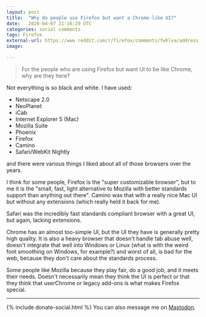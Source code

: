 ```yaml
---
layout: post
title:  "Why do people use Firefox but want a Chrome-like UI?"
date:   2020-04-07 21:16:29 UTC
categories: social comments
tags: Firefox
external-url: https://www.reddit.com/r/firefox/comments/fwhlva/address_barawesomebar_design_update_in_firefox_75/fmq79oc/
image:

---
```


> For the people who are using Firefox but want UI to be like Chrome, why are they here?

Not everything is so black and white. I have used:

* Netscape 2.0
* NeoPlanet
* iCab
* Internet Explorer 5 (Mac)
* Mozilla Suite
* Phoenix
* Firefox
* Camino
* Safari/WebKit Nightly

and there were various things I liked about all of those browsers over the years. 

I think for some people, Firefox is the "super customizable browser", but to me it is the "small, fast, light alternative to Mozilla with better standards support than anything out there". Camino was that with a really nice Mac UI but without any extensions (which really held it back for me). 

Safari was the incredibly fast standards compliant browser with a great UI, but again, lacking extensions. 

Chrome has an almost too-simple UI, but the UI they have is generally pretty high quality. It is also a heavy browser that doesn't handle tab abuse well, doesn't integrate that well into Windows or Linux (what is with the weird font smoothing on Windows, for example?) and worst of all, is bad for the web, because they don't care about the standards process. 

Some people like Mozilla because they play fair, do a good job, and it meets their needs. Doesn't necessarily mean they think the UI is perfect or that they think that userChrome or legacy add-ons is what makes Firefox special.

---

{% include donate-social.html %} You can also message me on [Mastodon](https://mastodon.social/@yoasif).